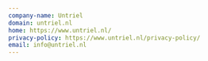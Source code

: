 ```yaml
---
company-name: Untriel
domain: untriel.nl
home: https://www.untriel.nl/
privacy-policy: https://www.untriel.nl/privacy-policy/
email: info@untriel.nl
---
```




